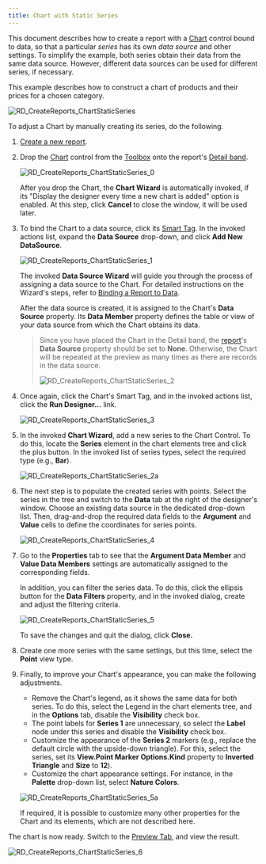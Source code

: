 ```yaml
---
title: Chart with Static Series
---
```

This document describes how to create a report with a [Chart](../../../../../../interface-elements-for-desktop/articles/report-designer/report-designer-for-winforms/report-designer-reference/report-controls/chart.md) control bound to data, so that a particular _series_ has its own _data source_ and other settings. To simplify the example, both series obtain their data from the same data source. However, different data sources can be used for different series, if necessary.

This example describes how to construct a chart of products and their prices for a chosen category.

![RD_CreateReports_ChartStaticSeries](../../../../../images/Img8364.png)

To adjust a Chart by manually creating its series, do the following.
1. [Create a new report](../../../../../../interface-elements-for-desktop/articles/report-designer/report-designer-for-winforms/create-reports/basic-operations/create-a-new-report.md).
2. Drop the [Chart](../../../../../../interface-elements-for-desktop/articles/report-designer/report-designer-for-winforms/report-designer-reference/report-controls/chart.md) control from the [Toolbox](../../../../../../interface-elements-for-desktop/articles/report-designer/report-designer-for-winforms/report-designer-reference/report-designer-ui/control-toolbox.md) onto the report's [Detail band](../../../../../../interface-elements-for-desktop/articles/report-designer/report-designer-for-winforms/report-designer-reference/report-bands/detail-band.md).
	
	![RD_CreateReports_ChartStaticSeries_0](../../../../../images/Img8362.png)
	
	After you drop the Chart, the **Chart Wizard** is automatically invoked, if its "Display the designer every time a new chart is added" option is enabled. At this step, click **Cancel** to close the window, it will be used later.
3. To bind the Chart to a data source, click its [Smart Tag](../../../../../../interface-elements-for-desktop/articles/report-designer/report-designer-for-winforms/report-designer-reference/report-designer-ui/smart-tag.md). In the invoked actions list, expand the **Data Source** drop-down, and click **Add New DataSource**.
	
	![RD_CreateReports_ChartStaticSeries_1](../../../../../images/Img8363.png)
	
	The invoked **Data Source Wizard** will guide you through the process of assigning a data source to the Chart. For detailed instructions on the Wizard's steps, refer to [Binding a Report to Data](../../../../../../interface-elements-for-desktop/articles/report-designer/report-designer-for-winforms/create-reports/binding-a-report-to-data.md).
	
	After the data source is created, it is assigned to the Chart's **Data Source** property. Its **Data Member** property defines the table or view of your data source from which the Chart obtains its data.
	
	> Since you have placed the Chart in the Detail band, the [report](../../../../../../interface-elements-for-desktop/articles/report-designer/report-designer-for-winforms/report-designer-reference/report-settings.md)'s **Data Source** property should be set to **None**. Otherwise, the Chart will be repeated at the preview as many times as there are records in the data source.
	> 
	> ![RD_CreateReports_ChartStaticSeries_2](../../../../../images/Img8365.png)
4. Once again, click the Chart's Smart Tag, and in the invoked actions list, click the **Run Designer...** link.
	
	![RD_CreateReports_ChartStaticSeries_3](../../../../../images/Img8366.png)
5. In the invoked **Chart Wizard**, add a new series to the Chart Control. To do this, locate the **Series** element in the chart elements tree and click the plus button. In the invoked list of series types, select the required type (e.g., **Bar**).
	
	![RD_CreateReports_ChartStaticSeries_2a](../../../../../images/Img125304.png)
6. The next step is to populate the created series with points. Select the series in the tree and switch to the **Data** tab at the right of the designer's window. Choose an existing data source in the dedicated drop-down list. Then, drag-and-drop the required data fields to the **Argument** and **Value** cells to define the coordinates for series points.
	
	![RD_CreateReports_ChartStaticSeries_4](../../../../../images/Img8367.png)
7. Go to the **Properties** tab to see that the **Argument Data Member** and **Value Data Members** settings are automatically assigned to the corresponding fields.
	
	In addition, you can filter the series data. To do this, click the ellipsis button for the **Data Filters** property, and in the invoked dialog, create and adjust the filtering criteria.
	
	![RD_CreateReports_ChartStaticSeries_5](../../../../../images/Img8368.png)
	
	To save the changes and quit the dialog, click **Close.**
8. Create one more series with the same settings, but this time, select the **Point** view type.
9. Finally, to improve your Chart's appearance, you can make the following adjustments.
	* Remove the Chart's legend, as it shows the same data for both series. To do this, select the Legend in the chart elements tree, and in the **Options** tab, disable the **Visibility** check box.
	* The point labels for **Series 1** are unnecessary, so select the **Label** node under this series and disable the **Visibility** check box.
	* Customize the appearance of the **Series 2** markers (e.g., replace the default circle with the upside-down triangle). For this, select the series, set its **View.Point Marker Options.Kind** property to **Inverted Triangle** and **Size** to **12**).
	* Customize the chart appearance settings. For instance, in the **Palette** drop-down list, select **Nature Colors**.
	
	![RD_CreateReports_ChartStaticSeries_5a](../../../../../images/Img125305.png)
	
	If required, it is possible to customize many other properties for the Chart and its elements, which are not described here.

The chart is now ready. Switch to the [Preview Tab](../../../../../../interface-elements-for-desktop/articles/report-designer/report-designer-for-winforms/report-designer-reference/report-designer-ui/preview-tab.md), and view the result.

![RD_CreateReports_ChartStaticSeries_6](../../../../../images/Img11163.png)
